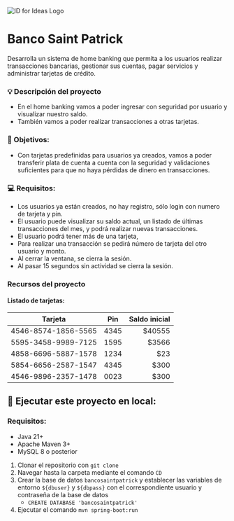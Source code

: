 ![ID for Ideas Logo](https://idforideas.com/logo_web.webp)
# Banco Saint Patrick

Desarrolla un sistema de home banking que permita a los usuarios realizar transacciones bancarias, gestionar sus cuentas, pagar servicios y administrar tarjetas de crédito.

### :bulb: Descripción del proyecto
- En el home banking vamos a poder ingresar con seguridad por usuario y visualizar
  nuestro saldo.
- También vamos a poder realizar transacciones a otras tarjetas.

### :rocket: Objetivos:
- Con tarjetas predefinidas para usuarios ya creados, vamos a poder transferir plata de
  cuenta a cuenta con la seguridad y validaciones suficientes para que no haya pérdidas
  de dinero en transacciones.

### :computer: Requisitos:
- Los usuarios ya están creados, no hay registro, sólo login con numero de tarjeta y pin.
- El usuario puede visualizar su saldo actual, un listado de últimas transacciones del mes,
y podrá realizar nuevas transacciones.
- El usuario podrá tener más de una tarjeta,
- Para realizar una transacción se pedirá número de tarjeta del otro usuario y monto.
- Al cerrar la ventana, se cierra la sesión.
- Al pasar 15 segundos sin actividad se cierra la sesión.

### Recursos del proyecto
#### Listado de tarjetas:

| Tarjeta| Pin|Saldo inicial|
|--------------|:----:|--------------:|
|4546-8574-1856-5565| 4345 |$40555 |
|5595-3458-9989-7125| 1595 |$3566 |
|4858-6696-5887-1578| 1234 |$23 |
|5854-6656-2587-1547| 4345 |$300 |
|4546-9896-2357-1478| 0023 |$300 |

## :space_invader: Ejecutar este proyecto en local:
### Requisitos:
- Java 21+
- Apache Maven 3+
- MySQL 8 o posterior

1. Clonar el repositorio con `git clone`
2. Navegar hasta la carpeta mediante el comando ``CD``
3. Crear la base de datos ``bancosaintpatrick`` y establecer las variables de entorno ``${dbuser}`` y ``${dbpass}`` con el correspondiente usuario y contraseña de la base de datos
   - ``CREATE DATABASE 'bancosaintpatrick'``
4. Ejecutar el comando ``mvn spring-boot:run``